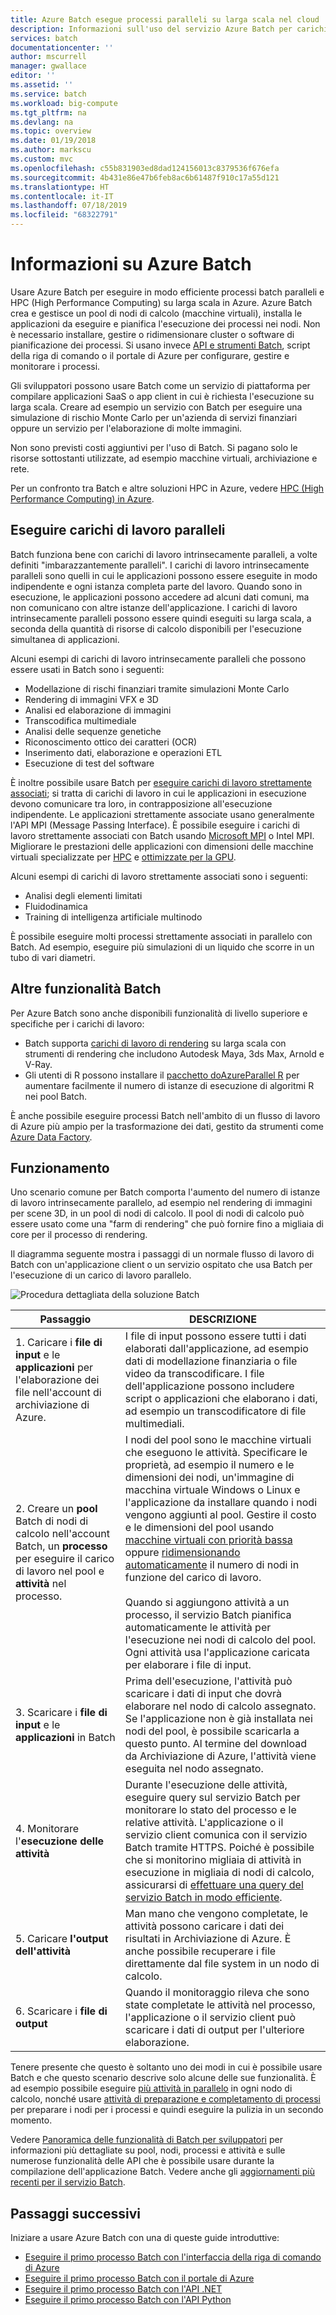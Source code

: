 ```yaml
---
title: Azure Batch esegue processi paralleli su larga scala nel cloud | Microsoft Docs
description: Informazioni sull'uso del servizio Azure Batch per carichi di lavoro HPC e paralleli su larga scala
services: batch
documentationcenter: ''
author: mscurrell
manager: gwallace
editor: ''
ms.assetid: ''
ms.service: batch
ms.workload: big-compute
ms.tgt_pltfrm: na
ms.devlang: na
ms.topic: overview
ms.date: 01/19/2018
ms.author: markscu
ms.custom: mvc
ms.openlocfilehash: c55b831903ed8dad124156013c8379536f676efa
ms.sourcegitcommit: 4b431e86e47b6feb8ac6b61487f910c17a55d121
ms.translationtype: HT
ms.contentlocale: it-IT
ms.lasthandoff: 07/18/2019
ms.locfileid: "68322791"
---
```

# <a name="what-is-azure-batch"></a>Informazioni su Azure Batch

Usare Azure Batch per eseguire in modo efficiente processi batch paralleli e HPC (High Performance Computing) su larga scala in Azure. Azure Batch crea e gestisce un pool di nodi di calcolo (macchine virtuali), installa le applicazioni da eseguire e pianifica l'esecuzione dei processi nei nodi. Non è necessario installare, gestire o ridimensionare cluster o software di pianificazione dei processi. Si usano invece [API e strumenti Batch](batch-apis-tools.md), script della riga di comando o il portale di Azure per configurare, gestire e monitorare i processi. 

Gli sviluppatori possono usare Batch come un servizio di piattaforma per compilare applicazioni SaaS o app client in cui è richiesta l'esecuzione su larga scala. Creare ad esempio un servizio con Batch per eseguire una simulazione di rischio Monte Carlo per un'azienda di servizi finanziari oppure un servizio per l'elaborazione di molte immagini.

Non sono previsti costi aggiuntivi per l'uso di Batch. Si pagano solo le risorse sottostanti utilizzate, ad esempio macchine virtuali, archiviazione e rete.

Per un confronto tra Batch e altre soluzioni HPC in Azure, vedere [HPC (High Performance Computing) in Azure](https://docs.microsoft.com/azure/architecture/topics/high-performance-computing/).

## <a name="run-parallel-workloads"></a>Eseguire carichi di lavoro paralleli
Batch funziona bene con carichi di lavoro intrinsecamente paralleli, a volte definiti "imbarazzantemente paralleli". I carichi di lavoro intrinsecamente paralleli sono quelli in cui le applicazioni possono essere eseguite in modo indipendente e ogni istanza completa parte del lavoro. Quando sono in esecuzione, le applicazioni possono accedere ad alcuni dati comuni, ma non comunicano con altre istanze dell'applicazione. I carichi di lavoro intrinsecamente paralleli possono essere quindi eseguiti su larga scala, a seconda della quantità di risorse di calcolo disponibili per l'esecuzione simultanea di applicazioni.

Alcuni esempi di carichi di lavoro intrinsecamente paralleli che possono essere usati in Batch sono i seguenti:

* Modellazione di rischi finanziari tramite simulazioni Monte Carlo
* Rendering di immagini VFX e 3D
* Analisi ed elaborazione di immagini
* Transcodifica multimediale
* Analisi delle sequenze genetiche
* Riconoscimento ottico dei caratteri (OCR)
* Inserimento dati, elaborazione e operazioni ETL
* Esecuzione di test del software

È inoltre possibile usare Batch per [eseguire carichi di lavoro strettamente associati](batch-mpi.md); si tratta di carichi di lavoro in cui le applicazioni in esecuzione devono comunicare tra loro, in contrapposizione all'esecuzione indipendente. Le applicazioni strettamente associate usano generalmente l'API MPI (Message Passing Interface). È possibile eseguire i carichi di lavoro strettamente associati con Batch usando [Microsoft MPI](https://msdn.microsoft.com/library/bb524831(v=vs.85).aspx) o Intel MPI. Migliorare le prestazioni delle applicazioni con dimensioni delle macchine virtuali specializzate per [HPC](../virtual-machines/linux/sizes-hpc.md) e [ottimizzate per la GPU](../virtual-machines/linux/sizes-gpu.md).

Alcuni esempi di carichi di lavoro strettamente associati sono i seguenti:
* Analisi degli elementi limitati
* Fluidodinamica
* Training di intelligenza artificiale multinodo

È possibile eseguire molti processi strettamente associati in parallelo con Batch. Ad esempio, eseguire più simulazioni di un liquido che scorre in un tubo di vari diametri.

## <a name="additional-batch-capabilities"></a>Altre funzionalità Batch

Per Azure Batch sono anche disponibili funzionalità di livello superiore e specifiche per i carichi di lavoro:
* Batch supporta [carichi di lavoro di rendering](batch-rendering-service.md) su larga scala con strumenti di rendering che includono Autodesk Maya, 3ds Max, Arnold e V-Ray. 
* Gli utenti di R possono installare il [pacchetto doAzureParallel R](https://github.com/Azure/doAzureParallel) per aumentare facilmente il numero di istanze di esecuzione di algoritmi R nei pool Batch.

È anche possibile eseguire processi Batch nell'ambito di un flusso di lavoro di Azure più ampio per la trasformazione dei dati, gestito da strumenti come [Azure Data Factory](../data-factory/transform-data-using-dotnet-custom-activity.md).


## <a name="how-it-works"></a>Funzionamento
Uno scenario comune per Batch comporta l'aumento del numero di istanze di lavoro intrinsecamente parallelo, ad esempio nel rendering di immagini per scene 3D, in un pool di nodi di calcolo. Il pool di nodi di calcolo può essere usato come una "farm di rendering" che può fornire fino a migliaia di core per il processo di rendering.

Il diagramma seguente mostra i passaggi di un normale flusso di lavoro di Batch con un'applicazione client o un servizio ospitato che usa Batch per l'esecuzione di un carico di lavoro parallelo.

![Procedura dettagliata della soluzione Batch](./media/batch-technical-overview/tech_overview_03.png)


|Passaggio  |DESCRIZIONE  |
|---------|---------|
|1.  Caricare i **file di input** e le **applicazioni** per l'elaborazione dei file nell'account di archiviazione di Azure.     |I file di input possono essere tutti i dati elaborati dall'applicazione, ad esempio dati di modellazione finanziaria o file video da transcodificare. I file dell'applicazione possono includere script o applicazioni che elaborano i dati, ad esempio un transcodificatore di file multimediali.|
|2.  Creare un **pool** Batch di nodi di calcolo nell'account Batch, un **processo** per eseguire il carico di lavoro nel pool e **attività** nel processo.     | I nodi del pool sono le macchine virtuali che eseguono le attività. Specificare le proprietà, ad esempio il numero e le dimensioni dei nodi, un'immagine di macchina virtuale Windows o Linux e l'applicazione da installare quando i nodi vengono aggiunti al pool. Gestire il costo e le dimensioni del pool usando [macchine virtuali con priorità bassa](batch-low-pri-vms.md) oppure [ridimensionando automaticamente](batch-automatic-scaling.md) il numero di nodi in funzione del carico di lavoro. <br/><br/>Quando si aggiungono attività a un processo, il servizio Batch pianifica automaticamente le attività per l'esecuzione nei nodi di calcolo del pool. Ogni attività usa l'applicazione caricata per elaborare i file di input. |
|3.  Scaricare i **file di input** e le **applicazioni** in Batch     |Prima dell'esecuzione, l'attività può scaricare i dati di input che dovrà elaborare nel nodo di calcolo assegnato. Se l'applicazione non è già installata nei nodi del pool, è possibile scaricarla a questo punto. Al termine del download da Archiviazione di Azure, l'attività viene eseguita nel nodo assegnato.|
|4.  Monitorare l'**esecuzione delle attività**     |Durante l'esecuzione delle attività, eseguire query sul servizio Batch per monitorare lo stato del processo e le relative attività. L'applicazione o il servizio client comunica con il servizio Batch tramite HTTPS. Poiché è possibile che si monitorino migliaia di attività in esecuzione in migliaia di nodi di calcolo, assicurarsi di [effettuare una query del servizio Batch in modo efficiente](batch-efficient-list-queries.md).|
|5.  Caricare **l'output dell'attività**     |Man mano che vengono completate, le attività possono caricare i dati dei risultati in Archiviazione di Azure. È anche possibile recuperare i file direttamente dal file system in un nodo di calcolo.|
|6.  Scaricare i **file di output**     |Quando il monitoraggio rileva che sono state completate le attività nel processo, l'applicazione o il servizio client può scaricare i dati di output per l'ulteriore elaborazione.|




Tenere presente che questo è soltanto uno dei modi in cui è possibile usare Batch e che questo scenario descrive solo alcune delle sue funzionalità. È ad esempio possibile eseguire [più attività in parallelo](batch-parallel-node-tasks.md) in ogni nodo di calcolo, nonché usare [attività di preparazione e completamento di processi](batch-job-prep-release.md) per preparare i nodi per i processi e quindi eseguire la pulizia in un secondo momento. 

Vedere [Panoramica delle funzionalità di Batch per sviluppatori](batch-api-basics.md) per informazioni più dettagliate su pool, nodi, processi e attività e sulle numerose funzionalità delle API che è possibile usare durante la compilazione dell'applicazione Batch. Vedere anche gli [aggiornamenti più recenti per il servizio Batch](https://azure.microsoft.com/updates/?product=batch).

## <a name="next-steps"></a>Passaggi successivi

Iniziare a usare Azure Batch con una di queste guide introduttive:
* [Eseguire il primo processo Batch con l'interfaccia della riga di comando di Azure](quick-create-cli.md)
* [Eseguire il primo processo Batch con il portale di Azure](quick-create-portal.md)
* [Eseguire il primo processo Batch con l'API .NET](quick-run-dotnet.md)
* [Eseguire il primo processo Batch con l'API Python](quick-run-python.md)


